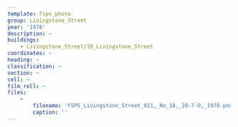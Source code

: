 ```yaml
---
template: fsps_photo
group: Livingstone_Street
year: '1978'
description: ~
buildings:
    - Livingstone_Street/18_Livingstone_Street
coordinates: ~
heading: ~
classification: ~
section: ~
cell: ~
film_roll: ~
files:
    -
        filename: 'FSPS_Livingstone_Street_021,_No_18,_20-7-O,_1978.png'
        caption: ''
---
```

